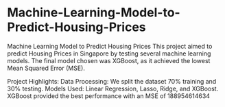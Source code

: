 # Machine-Learning-Model-to-Predict-Housing-Prices

Machine Learning Model to Predict Housing Prices
This project aimed to predict Housing Prices in Singapore by testing several machine learning models. The final model chosen was XGBoost, as it achieved the lowest Mean Squared Error (MSE).

Project Highlights:
Data Processing: We split the dataset 70% training and 30% testing.
Models Used: Linear Regression, Lasso, Ridge, and XGBoost.
XGBoost provided the best performance with an MSE of 188954614634
